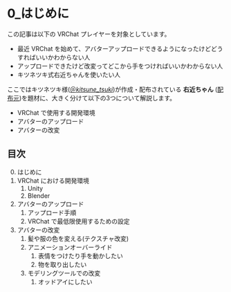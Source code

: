# 0_はじめに

この記事は以下の VRChat プレイヤーを対象としています。

- 最近 VRChat を始めて、アバターアップロードできるようになったけどどうすればいいかわからない人
- アップロードできたけど改変ってどこから手をつければいいかわからない人
- キツネツキ式右近ちゃんを使いたい人

ここではキツネツキ様([＠_kitsune_tsuki_](https://twitter.com/_kitsune_tsuki_))が作成・配布されている **右近ちゃん** ([配布元](http://seiga.nicovideo.jp/seiga/im8378009))を題材に、大きく分けて以下の3つについて解説します。

- VRChat で使用する開発環境
- アバターのアップロード
- アバターの改変

## 目次

0. はじめに
1. VRChat における開発環境
   1. Unity
   2. Blender
2. アバターのアップロード
   1. アップロード手順
   2. VRChat で最低限使用するための設定
3. アバターの改変
   1. 髪や服の色を変える(テクスチャ改変)
   2. アニメーションオーバーライド
      1. 表情をつけたり手を動かしたい
      2. 物を取り出したい
   3. モデリングツールでの改変
      1. オッドアイにしたい